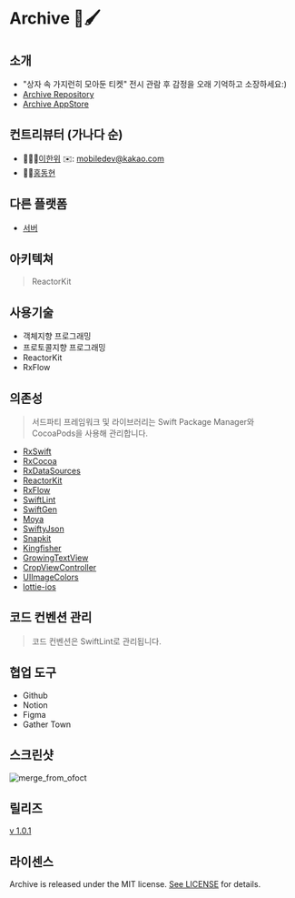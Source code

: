 # Archive 🎨🖌

## 소개
 - "상자 속 가지런히 모아둔 티켓"  전시 관람 후 감정을 오래 기억하고 소장하세요:)
 - [Archive Repository](https://github.com/depromeet/Archive_iOS)
 - [Archive AppStore](https://apps.apple.com/kr/app/archive/id1599941822)

## 컨트리뷰터 (가나다 순)
- 👨🏻‍💻[이한위](https://github.com/HanweeeeLee) ✉️: mobiledev@kakao.com
- 🧑‍💻[홍동현](https://github.com/TTOzzi)

## 다른 플랫폼
 - [서버](https://github.com/depromeet/Archive_Backend)

## 아키텍쳐
> ReactorKit

## 사용기술
 - 객체지향 프로그래밍
 - 프로토콜지향 프로그래밍
 - ReactorKit
 - RxFlow

## 의존성
> 서드파티 프레임워크 및 라이브러리는 Swift Package Manager와 CocoaPods을 사용해 관리합니다.

 - [RxSwift](https://github.com/ReactiveX/RxSwift)
 - [RxCocoa](https://github.com/ReactiveX/RxSwift)
 - [RxDataSources](https://github.com/RxSwiftCommunity/RxDataSources)
 - [ReactorKit](https://github.com/ReactorKit/ReactorKit)
 - [RxFlow](https://github.com/RxSwiftCommunity/RxFlow)
 - [SwiftLint](https://github.com/realm/SwiftLint)
 - [SwiftGen](https://github.com/SwiftGen/SwiftGen)
 - [Moya](https://github.com/Moya/Moya)
 - [SwiftyJson](https://github.com/SwiftyJSON/SwiftyJSON)
 - [Snapkit](https://github.com/SnapKit/SnapKit)
 - [Kingfisher](https://github.com/onevcat/Kingfisher)
 - [GrowingTextView](https://github.com/KennethTsang/GrowingTextView)
 - [CropViewController](https://github.com/TimOliver/TOCropViewController)
 - [UIImageColors](https://github.com/jathu/UIImageColors)
 - [lottie-ios](https://github.com/airbnb/lottie-ios)
 
## 코드 컨벤션 관리
 > 코드 컨벤션은 SwiftLint로 관리됩니다.
 
## 협업 도구
 - Github
 - Notion
 - Figma
 - Gather Town
  
## 스크린샷
![merge_from_ofoct](https://user-images.githubusercontent.com/60125719/146006348-806d7994-cd60-4cb9-955c-b05393c65602.jpg)

## 릴리즈

[v 1.0.1](https://github.com/depromeet/Archive_iOS/releases/tag/1.0.1 )

## 라이센스

Archive is released under the MIT license. [See LICENSE](https://github.com/depromeet/Archive_iOS/blob/development/LICENSE) for details.


